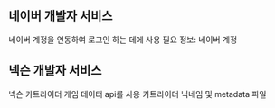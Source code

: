 ## 네이버 개발자 서비스

네이버 계정을 연동하여 로그인 하는 데에 사용
필요 정보: 네이버 계정

## 넥슨 개발자 서비스

넥슨 카트라이더 게임 데이터 api를 사용
카트라이더 닉네임 및 metadata 파일
